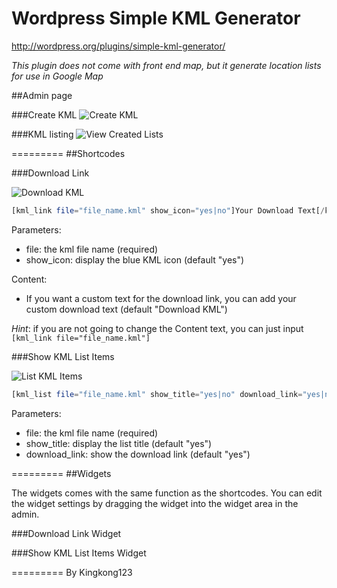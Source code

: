 Wordpress Simple KML Generator
=========

http://wordpress.org/plugins/simple-kml-generator/

*This plugin does not come with front end map, but it generate location lists for use in Google Map*

##Admin page

###Create KML
![Create KML](http://kingkong123.github.com/wp-kml-generator/create_kml.png)


###KML listing
![View Created Lists](http://kingkong123.github.com/wp-kml-generator/display_lists.png)

=========
##Shortcodes

###Download Link

![Download KML](http://kingkong123.github.com/wp-kml-generator/sc_download_link.png)
```php
[kml_link file="file_name.kml" show_icon="yes|no"]Your Download Text[/kml_link]
```
Parameters:
* file: the kml file name (required)
* show_icon: display the blue KML icon (default "yes")

Content:
* If you want a custom text for the download link, you can add your custom download text (default "Download KML")

*Hint*: if you are not going to change the Content text, you can just input ```[kml_link file="file_name.kml"]```

###Show KML List Items

![List KML Items](http://kingkong123.github.com/wp-kml-generator/sc_kml_list.png)
```php
[kml_list file="file_name.kml" show_title="yes|no" download_link="yes|no"]
```
Parameters:
* file: the kml file name (required)
* show_title: display the list title (default "yes")
* download_link: show the download link (default "yes")

=========
##Widgets

The widgets comes with the same function as the shortcodes. You can edit the widget settings by dragging the widget into the widget area in the admin.

###Download Link Widget

###Show KML List Items Widget

=========
By Kingkong123
